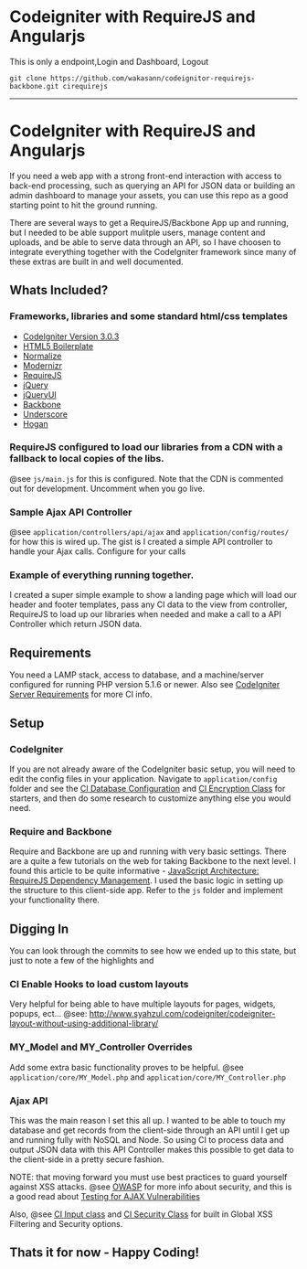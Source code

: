 # Codeigniter with RequireJS and Angularjs

This is only a endpoint,Login and Dashboard, Logout

```
git clone https://github.com/wakasann/codeignitor-requirejs-backbone.git cirequirejs
```

---

# CodeIgniter with RequireJS and Angularjs

If you need a web app with a strong front-end interaction with access to back-end processing, such as querying an API for JSON data or building an admin dashboard to manage your assets, you can use this repo as a good starting point to hit the ground running.

There are several ways to get a RequireJS/Backbone App up and running, but I needed to be able support mulitple users, manage content and uploads, and be able to serve data through an API, so I have choosen to integrate everything together with the CodeIgniter framework since many of these extras are built in and well documented.

## Whats Included?
### Frameworks, libraries and some standard html/css templates
* [CodeIgniter Version 3.0.3](ellislab.com/codeigniter)
* [HTML5 Boilerplate](html5boilerplate.com/)
* [Normalize](http://necolas.github.com/normalize.css/)
* [Modernizr](modernizr.com/)
* [RequireJS](http://requirejs.org/)
* [jQuery](http://jquery.com/)
* [jQueryUI](jqueryui.com/)
* [Backbone](http://documentcloud.github.com/backbone)
* [Underscore](underscorejs.org/)
* [Hogan](twitter.github.com/hogan.js/)

### RequireJS configured to load our libraries from a CDN with a fallback to local copies of the libs.
@see `js/main.js` for this is configured. Note that the CDN is commented out for development. Uncomment when you go live.

### Sample Ajax API Controller
@see `application/controllers/api/ajax` and `application/config/routes/` for how this is wired up.
The gist is I created a simple API controller  to handle your Ajax calls. Configure for your calls

### Example of everything running together.
I created a super simple example to show a landing page which will load our header and footer templates, pass any CI data to the view from controller, RequireJS to load up our libraries when needed and make a call to a API Controller which return JSON data.

## Requirements
You need a LAMP stack, access to database, and a machine/server configured for running PHP version 5.1.6 or newer. Also see [CodeIgniter Server Requirements](http://ellislab.com/codeigniter/user-guide/general/requirements.html) for more CI info.

## Setup
### CodeIgniter
If you are not already aware of the CodeIgniter basic setup, you will need to edit the config files in your application. Navigate to `application/config` folder and see the [CI Database Configuration](http://ellislab.com/codeigniter/user-guide/database/configuration.html) and [CI Encryption Class](http://ellislab.com/codeigniter/user-guide/libraries/encryption.html) for starters, and then do some research to customize anything else you would need.

### Require and Backbone
Require and Backbone are up and running with very basic settings. There are a quite a few tutorials on the web for taking Backbone to the next level. I found this article to be quite informative - [JavaScript Architecture: RequireJS Dependency Management](http://aaronhardy.com/javascript/javascript-architecture-requirejs-dependency-management/). I used the basic logic in setting up the structure to this client-side app. Refer to the `js` folder and implement your functionality there.

## Digging In
You can look through the commits to see how we ended up to this state, but just to note a few of the highlights and

### CI Enable Hooks to load custom layouts
Very helpful for being able to have multiple layouts for pages, widgets, popups, ect...
@see: http://www.syahzul.com/codeigniter/codeigniter-layout-without-using-additional-library/

### MY_Model and MY_Controller Overrides
Add some extra basic functionality proves to be helpful.
@see `application/core/MY_Model.php` and `application/core/MY_Controller.php`

### Ajax API
This was the main reason I set this all up. I wanted to be able to touch my database and get records from the client-side through an API until I get up and running fully with NoSQL and Node. So using CI to process data and output JSON data with this API Controller makes this possible to get data to the client-side in a pretty secure fashion.

NOTE: that moving forward you must use best practices to guard yourself against XSS attacks.
@see [OWASP](https://www.owasp.org/) for more info about security, and this is a good read about [Testing for AJAX Vulnerabilities](https://www.owasp.org/index.php/Testing_for_AJAX_Vulnerabilities_%28OWASP-AJ-001%29)

Also, @see [CI Input class](http://ellislab.com/codeigniter/user-guide/libraries/input.html) and [CI Security Class](http://ellislab.com/codeigniter/user-guide/libraries/security.html) for built in Global XSS Filtering and Security options.


## Thats it for now - Happy Coding!

